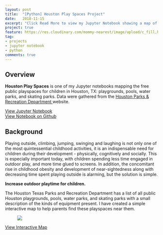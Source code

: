 ```yaml
---
layout: post
title:  "[Python] Houston Play Spaces Project"
date:   2018-11-15
excerpt: "Click Read More to view my Jupyter Notebook showing a map of children's outdoor play spaces in Houston, TX"
project: true
feature: https://res.cloudinary.com/mommy-nearest/image/upload/c_fill,h_450,w_800/sjd19q4jlstuhywc50cy.jpg
tag:
- projects
- jupyter notebook
- python
comments: true
---
```


## Overview
<b>Houston Play Spaces</b> is one of my Jupyter notebooks mapping the free public playspaces for children in Houston, TX: playgrounds, pools, water parks, and skating parks.  Data were gathered from the <a href="https://www.houstontx.gov/parks/"> Houston Parks & Recreation Department </a> website.  

<div markdown="0"><a href="http://juliemocko.com/notebooks/houston-playgrounds/extra/" class="btn btn-info">View Jupyter Notebook</a></div> 
<div markdown="0"><a href="https://github.com/jamocko/jamocko.github.io/blob/master/assets/code/HoustonPlaygroundsExtra.ipynb" class="btn btn-info">View Notebook on Github</a></div> 

## Background

Playing outside, climbing, jumping, swinging and laughing is not only one of the most quintessential childhood activities, it is an indispensable need for children during their development - physically, cognitively and socially. This is especially important today, with children spending less time engaged in outdoor play, and more time glued to screens. In addition, the concomitant rise in childhood obesity and development of near-sightedness along with decreasing time spent playing outside is alarming, but the solution is simple.  

<b>Increase outdoor playtime for children.</b>  

The Houston Texas Parks and Recreation Department has a list of all public Houston playgrounds, pools, water parks, and skating parks with a small description of the kinds of equipment present. I have created a simple interactive map to help parents find these playspaces near them.

<figure>
	<a href="http://juliemocko.com/notebooks/houston-playgrounds/extra/map"><img src="http://jamocko.github.io/assets/img/houstonplayspaces.PNG"></a>
</figure>

<div markdown="0"><a href="http://juliemocko.com/notebooks/houston-playgrounds/extra/map/" class="btn btn-info">View Interactive Map</a></div>

